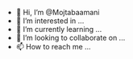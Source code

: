 - 👋 Hi, I’m @Mojtabaamani
- 👀 I’m interested in ...
- 🌱 I’m currently learning ...
- 💞️ I’m looking to collaborate on ...
- 📫 How to reach me ...

<!---
Mojtabaamani/Mojtabaamani is a ✨ special ✨ repository because its `README.md` (this file) appears on your GitHub profile.
You can click the Preview link to take a look at your changes.
--->
